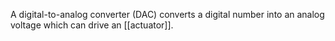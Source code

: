 A digital-to-analog converter (DAC) converts a digital number into an analog voltage which can drive an [[actuator]].